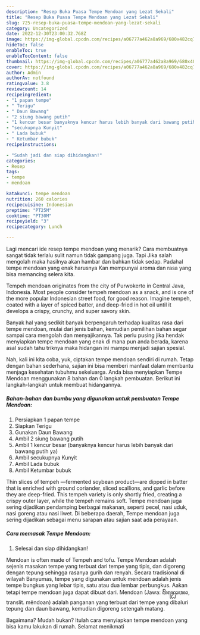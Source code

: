 ```yaml
---
description: "Resep Buka Puasa Tempe Mendoan yang Lezat Sekali"
title: "Resep Buka Puasa Tempe Mendoan yang Lezat Sekali"
slug: 725-resep-buka-puasa-tempe-mendoan-yang-lezat-sekali
category: Uncategorized
date: 2022-12-30T23:00:32.768Z
image: https://img-global.cpcdn.com/recipes/a06777a462a8a969/680x482cq70/tempe-mendoan-foto-resep-utama.jpg
hideToc: false
enableToc: true
enableTocContent: false
thumbnail: https://img-global.cpcdn.com/recipes/a06777a462a8a969/680x482cq70/tempe-mendoan-foto-resep-utama.jpg
cover: https://img-global.cpcdn.com/recipes/a06777a462a8a969/680x482cq70/tempe-mendoan-foto-resep-utama.jpg
author: Admin
authorAv: notfound
ratingvalue: 3.8
reviewcount: 14
recipeingredient:
- "1 papan tempe"
- " Terigu"
- " Daun Bawang"
- "2 siung bawang putih"
- "1 kencur besar banyaknya kencur harus lebih banyak dari bawang putih ya"
- "secukupnya Kunyit"
- " Lada bubuk"
- " Ketumbar bubuk"
recipeinstructions:

- "Sudah jadi dan siap dihidangkan!"
categories:
- Resep
tags:
- tempe
- mendoan

katakunci: tempe mendoan 
nutrition: 260 calories
recipecuisine: Indonesian
preptime: "PT25M"
cooktime: "PT30M"
recipeyield: "3"
recipecategory: Lunch

---
```



Lagi mencari ide resep tempe mendoan yang menarik? Cara membuatnya sangat tidak terlalu sulit namun tidak gampang juga. Tapi Jika salah mengolah maka hasilnya akan hambar dan bahkan tidak sedap. Padahal tempe mendoan yang enak harusnya Kan mempunyai aroma dan rasa yang bisa memancing selera kita.


Tempeh mendoan originates from the city of Purwokerto in Central Java, Indonesia. Most people consider tempeh mendoan as a snack, and is one of the more popular Indonesian street food, for good reason. Imagine tempeh, coated with a layer of spiced batter, and deep-fried in hot oil until it develops a crispy, crunchy, and super savory skin.

Banyak hal yang sedikit banyak berpengaruh terhadap kualitas rasa dari tempe mendoan, mulai dari jenis bahan, kemudian pemilihan bahan segar sampai cara mengolah dan menyajikannya. Tak perlu pusing jika hendak menyiapkan tempe mendoan yang enak di mana pun anda berada, karena asal sudah tahu triknya maka hidangan ini mampu menjadi sajian spesial.


Nah, kali ini kita coba, yuk, ciptakan tempe mendoan sendiri di rumah. Tetap dengan bahan sederhana, sajian ini bisa memberi manfaat dalam membantu menjaga kesehatan tubuhmu sekeluarga. Anda bisa menyiapkan Tempe Mendoan menggunakan 8 bahan dan 0 langkah pembuatan. Berikut ini langkah-langkah untuk membuat hidangannya.

<!--inarticleads1-->

##### Bahan-bahan dan bumbu yang digunakan untuk pembuatan Tempe Mendoan:

1. Persiapkan 1 papan tempe
1. Siapkan  Terigu
1. Gunakan  Daun Bawang
1. Ambil 2 siung bawang putih
1. Ambil 1 kencur besar (banyaknya kencur harus lebih banyak dari bawang putih ya)
1. Ambil secukupnya Kunyit
1. Ambil  Lada bubuk
1. Ambil  Ketumbar bubuk


Thin slices of tempeh —fermented soybean product—are dipped in batter that is enriched with ground coriander, sliced scallions, and garlic before they are deep-fried. This tempeh variety is only shortly fried, creating a crispy outer layer, while the tempeh remains soft. Tempe mendoan juga sering dijadikan pendamping berbagai makanan, seperti pecel, nasi uduk, nasi goreng atau nasi liwet. Di beberapa daerah, Tempe mendoan juga sering dijadikan sebagai menu sarapan atau sajian saat ada perayaan. 

<!--inarticleads2-->

##### Cara memasak Tempe Mendoan:


1. Selesai dan siap dihidangkan!

Mendoan is often made of Tempeh and tofu. Tempe Mendoan adalah sejenis masakan tempe yang terbuat dari tempe yang tipis, dan digoreng dengan tepung sehingga rasanya gurih dan renyah. Secara tradisional di wilayah Banyumas, tempe yang digunakan untuk mendoan adalah jenis tempe bungkus yang lebar tipis, satu atau dua lembar perbungkus. Aakan tetapi tempe mendoan juga dapat dibuat dari. Mendoan (Jawa: ꦩꦼꦤ꧀ꦝꦺꦴꦮꦤ, translit. mêndoan) adalah panganan yang terbuat dari tempe yang dibaluri tepung dan daun bawang, kemudian digoreng setengah matang. 

Bagaimana? Mudah bukan? Itulah cara menyiapkan tempe mendoan yang bisa kamu lakukan di rumah. Selamat menikmati
